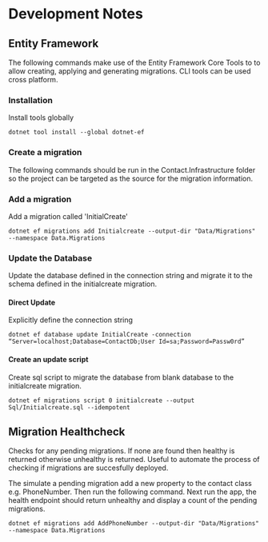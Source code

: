 # Development Notes

## Entity Framework

The following commands make use of the Entity Framework Core Tools to
to allow creating, applying and generating migrations. CLI tools can be used cross platform.

### Installation

Install tools globally

```
dotnet tool install --global dotnet-ef
```

### Create a migration

The following commands should be run in the Contact.Infrastructure folder so the project can be targeted as the source for the migration information.

### Add a migration

Add a migration called 'InitialCreate'

```
dotnet ef migrations add Initialcreate --output-dir "Data/Migrations" --namespace Data.Migrations
```

### Update the Database

Update the database defined in the connection string and migrate it to the schema defined in the initialcreate migration.

#### Direct Update

Explicitly define the connection string

```
dotnet ef database update InitialCreate -connection “Server=localhost;Database=ContactDb;User Id=sa;Password=Passw0rd”
```

#### Create an update script

Create sql script to migrate the database from blank database to the initialcreate migration.

```
dotnet ef migrations script 0 initialcreate --output Sql/Initialcreate.sql --idempotent
```

## Migration Healthcheck

Checks for any pending migrations. If none are found then healthy is returned otherwise unhealthy is returned. Useful to automate the process of checking if migrations are succesfully deployed.

The simulate a pending migration add a new property to the contact class e.g. PhoneNumber. Then run the following command. Next run the app, the health endpoint should return unhealthy and display a count of the pending migrations.

```
dotnet ef migrations add AddPhoneNumber --output-dir "Data/Migrations" --namespace Data.Migrations
```
